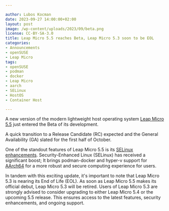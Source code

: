 ```yaml
---

author: Lubos Kocman 
date: 2023-09-27 14:00:00+02:00
layout: post
image: /wp-content/uploads/2023/09/beta.png
license: CC-BY-SA-3.0
title: Leap Micro 5.5 reaches Beta, Leap Micro 5.3 soon to be EOL
categories:
- Announcements
- openSUSE
- Leap Micro
tags:
- openSUSE
- podman
- docker
- Leap Micro
- aarch
- SELinux
- HostOS
- Container Host

---
```


A new version of the modern lightweight host operating system [Leap Micro 5.5](https://get.opensuse.org/leapmicro/5.5/) just entered the Beta of its development.

A quick transition to a Release Candidate (RC) expected and the General Availability (GA) slated for the first half of October.

One of the standout features of Leap Micro 5.5 is its [SELinux enhancements](https://news.opensuse.org/2023/09/06/new-leap-micro-alpha-enhances-selinux/). Security-Enhanced Linux (SELinux) has received a significant boost; It brings  podman-docker and hyper-v support for [AArch64](https://en.wikipedia.org/wiki/AArch64)  for a more robust and secure computing experience for users.

In tandem with this exciting update, it's important to note that Leap Micro 5.3 is nearing its End of Life (EOL). As soon as Leap Micro 5.5 makes its official debut, Leap Micro 5.3 will be retired. Users of Leap Micro 5.3 are strongly advised to consider upgrading to either Leap Micro 5.4 or the upcoming 5.5 release. This ensures access to the latest features, security enhancements, and ongoing support.

<meta name="openSUSE, Open Source, leap micro, hostos, docker, podman, selinux, cloud, containers" content="HTML,CSS,XML,JavaScript">
